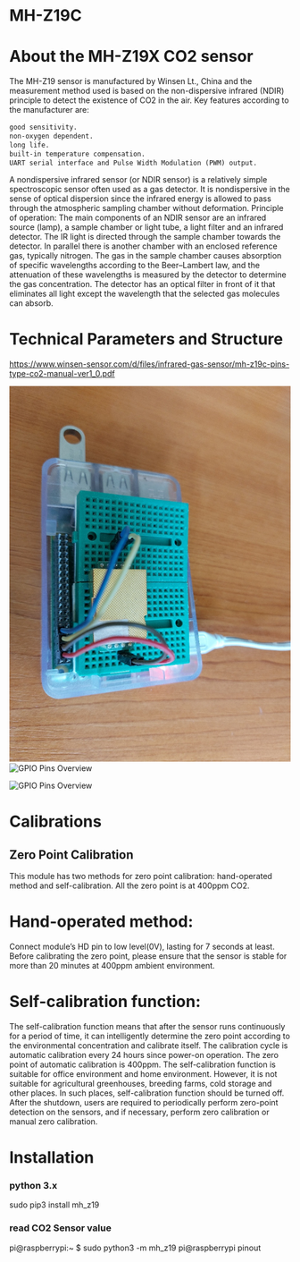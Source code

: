 # MH-Z19C

# About the MH-Z19X CO2 sensor

The MH-Z19 sensor is manufactured by Winsen Lt., China and the measurement method used is based on the non-dispersive infrared (NDIR) principle to detect the existence of CO2 in the air.
Key features according to the manufacturer are:

    good sensitivity.
    non-oxygen dependent.
    long life.
    built-in temperature compensation.
    UART serial interface and Pulse Width Modulation (PWM) output.

A nondispersive infrared sensor (or NDIR sensor) is a relatively simple spectroscopic sensor often used as a gas detector. It is nondispersive in the sense of optical dispersion since the infrared energy is allowed to pass through the atmospheric sampling chamber without deformation.
Principle of operation:
The main components of an NDIR sensor are an infrared source (lamp), a sample chamber or light tube, a light filter and an infrared detector. The IR light is directed through the sample chamber towards the detector. In parallel there is another chamber with an enclosed reference gas, typically nitrogen. The gas in the sample chamber causes absorption of specific wavelengths according to the Beer–Lambert law, and the attenuation of these wavelengths is measured by the detector to determine the gas concentration. The detector has an optical filter in front of it that eliminates all light except the wavelength that the selected gas molecules can absorb.

# Technical Parameters and Structure

https://www.winsen-sensor.com/d/files/infrared-gas-sensor/mh-z19c-pins-type-co2-manual-ver1_0.pdf

![Raspberry Pi with mh-z19](assets/images/rpi_mhz19.jpg)
![GPIO Pins Overview](https://cdn.sparkfun.com/r/600-600/assets/learn_tutorials/1/5/9/5/GPIO.png)

![GPIO Pins Overview](https://www.circuits.dk/wp-content/uploads/2017/06/CO2-sensor-MH-Z19-pinout.jpg)

# Calibrations

## Zero Point Calibration

This module has two methods for zero point calibration: hand-operated method and self-calibration. All the zero
point is at 400ppm CO2.

# Hand-operated method:
Connect module’s HD pin to low level(0V), lasting for 7 seconds at least. Before calibrating the zero point, please
ensure that the sensor is stable for more than 20 minutes at 400ppm ambient environment.

# Self-calibration function:
The self-calibration function means that after the sensor runs continuously for a period of time, it can
intelligently determine the zero point according to the environmental concentration and calibrate itself. The
calibration cycle is automatic calibration every 24 hours since power-on operation. The zero point of automatic
calibration is 400ppm.
The self-calibration function is suitable for office environment and home environment. However, it is not suitable
for agricultural greenhouses, breeding farms, cold storage and other places. In such places, self-calibration
function should be turned off. After the shutdown, users are required to periodically perform zero-point
detection on the sensors, and if necessary, perform zero calibration or manual zero calibration.


# Installation

### python 3.x
sudo pip3 install mh_z19

### read CO2 Sensor value
pi@raspberrypi:~ $ sudo python3 -m mh_z19
pi@raspberrypi pinout